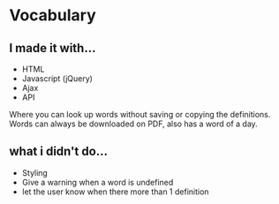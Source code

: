 
# Vocabulary

## I made it with...
* HTML
* Javascript (jQuery)
* Ajax
* API

Where you can look up words without saving or copying the definitions. Words can always be downloaded on PDF, also has a word of a day.

## what i didn't do...
* Styling
* Give a warning when a word is undefined
* let the user know when there more than 1 definition
